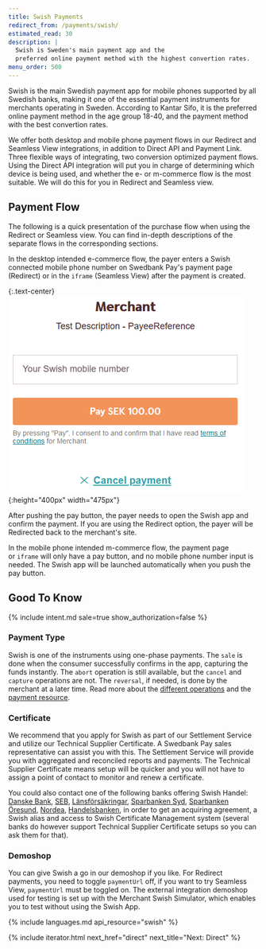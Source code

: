 ```yaml
---
title: Swish Payments
redirect_from: /payments/swish/
estimated_read: 30
description: |
  Swish is Sweden's main payment app and the
  preferred online payment method with the highest convertion rates.
menu_order: 500
---
```


Swish is the main Swedish payment app for mobile phones supported by all Swedish
banks, making it one of the essential payment instruments for merchants
operating in Sweden. According to Kantar Sifo, it is the preferred online
payment method in the age group 18-40, and the payment method with the best
convertion rates.

We offer both desktop and mobile phone payment flows in our Redirect and
Seamless View integrations, in addition to Direct API and Payment Link.
Three flexible ways of integrating, two conversion optimized payment flows.
Using the Direct API integration will put you in charge of
determining which device is being used, and whether the e- or m-commerce flow is
the most suitable. We will do this for you in Redirect and Seamless view.

## Payment Flow

The following is a quick presentation of the purchase flow when using the
Redirect or Seamless view. You can find in-depth descriptions of the separate
flows in the corresponding sections.

In the desktop intended e-commerce flow, the payer enters a Swish connected mobile
phone number on Swedbank Pay's payment page (Redirect) or in the `iframe` (Seamless
View) after the payment is created.

{:.text-center}
![screenshot of the Swish redirect payment page with number input][swish-payment]{:height="400px" width="475px"}

After pushing the pay button, the payer needs to open the Swish app and confirm
the payment. If you are using the Redirect option, the payer will be
Redirected back to the merchant's site.

In the mobile phone intended m-commerce flow, the payment page or `iframe` will
only have a pay button, and no mobile phone number input is needed.
The Swish app will be launched automatically when you push the pay button.

## Good To Know

{% include intent.md sale=true show_authorization=false %}

### Payment Type

Swish is one of the instruments using one-phase payments. The `sale` is done
when the consumer successfully confirms in the app, capturing the funds
instantly. The `abort` operation is still available, but the `cancel` and
`capture` operations are not. The `reversal`, if needed, is done by the
merchant at a later time. Read more about the [different
operations][after-payment] and the [payment resource][payment-resource].

### Certificate

We recommend that you apply for Swish as part of our Settlement Service and
utilize our Technical Supplier Certificate. A Swedbank Pay sales representative
can assist you with this. The Settlement Service will provide you with
aggregated and reconciled reports and payments. The Technical Supplier
Certificate means setup will be quicker and you will not have to assign a point
of contact to monitor and renew a certificate.

You could also contact one of the following banks offering Swish Handel:
[Danske Bank][danske-bank], [SEB][SEB-swish],
[Länsförsäkringar][Länsförsäkringar],
[Sparbanken Syd][sparbanken-syd], [Sparbanken Öresund][sparbanken-oresund],
[Nordea][nordea], [Handelsbanken][handelsbanken], in order to get an acquiring
agreement, a Swish alias and access to Swish Certificate Management
system (several banks do however support Technical Supplier Certificate setups
so you can ask them for that).

### Demoshop

You can give Swish a go in our demoshop if you like. For Redirect payments, you
need to toggle `paymentUrl` off, if you want to try Seamless View, `paymentUrl`
must be toggled on. The external integration demoshop used for testing is set up
with the Merchant Swish Simulator, which enables you to test without using the
Swish App.

{% include languages.md api_resource="swish" %}

{% include iterator.html next_href="direct" next_title="Next: Direct" %}

[after-payment]: /payment-instruments/swish/after-payment
[danske-bank]: https://danskebank.se/sv-se/foretag/medelstora-foretag/onlinetjanster/pages/swish-handel.aspx
[handelsbanken]: https://www.handelsbanken.se/sv/foretag/konton-betalningar/ta-betalt/swish-for-foretag
[Länsförsäkringar]: https://www.lansforsakringar.se/stockholm/foretag/bank/lopande-ekonomi/betalningstjanster/swish-handel/
[nordea]: https://www.nordea.se/foretag/produkter/betala/swish-handel.html
[payment-resource]: /payment-instruments/swish/other-features#payment-resource
[SEB-swish]: https://seb.se/foretag/digitala-tjanster/swish-handel
[sparbanken-oresund]: https://www.sparbankenskane.se/foretag/digitala-tjanster/swish/swish-handel.html
[sparbanken-syd]: https://www.sparbankensyd.se/vardagstjanster/betala/swish-foretag/
[swish-payment]: /assets/img/payments/swish-redirect-number-input-en.png
